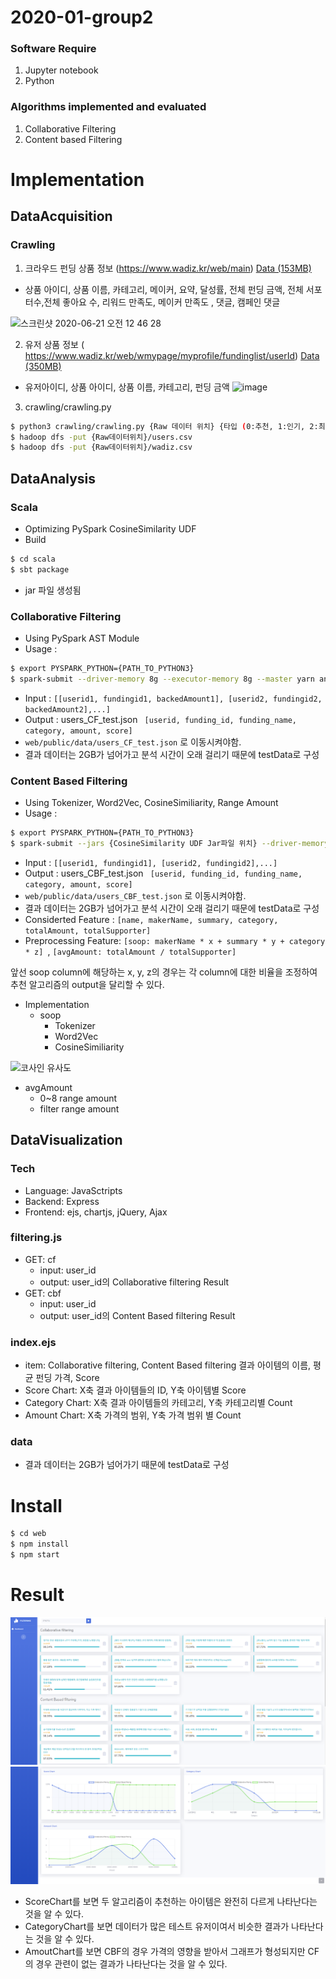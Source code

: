 # 2020-01-group2

### Software Require
  1. Jupyter notebook
  2. Python


### Algorithms implemented and evaluated
  1. Collaborative Filtering
  2. Content based Filtering


# Implementation


## DataAcquisition
 ### Crawling
1. 크라우드 펀딩 상품 정보 (https://www.wadiz.kr/web/main) [Data (153MB)](https://drive.google.com/file/d/1N4Fz2FsgeyE8Bi-EvBhXZ9YunGVoYy5a/view?usp=sharing)
- 상품 아이디, 상품 이름, 카테고리, 메이커, 요약, 달성률, 전체 펀딩 금액, 전체 서포터수,전체 좋아요 수, 리워드 만족도, 메이커 만족도 , 댓글, 캠페인 댓글
<img width="900" alt="스크린샷 2020-06-21 오전 12 46 28" src="https://user-images.githubusercontent.com/30233659/85206019-0923ef80-b35a-11ea-8e2e-d73f83e1a931.png">


2. 유저 상품 정보 ( https://www.wadiz.kr/web/wmypage/myprofile/fundinglist/userId) [Data (350MB)](https://drive.google.com/file/d/1KADxby-hK6zBZOEgYEFbZfIKT4uBcNYx/view?usp=sharing)
- 유저아이디, 상품 아이디, 상품 이름, 카테고리, 펀딩 금액
![image](https://user-images.githubusercontent.com/30233659/85206001-fa3d3d00-b359-11ea-85ae-e657f5393022.png)

3. crawling/crawling.py
```sh
$ python3 crawling/crawling.py {Raw 데이터 위치} {타입 (0:추천, 1:인기, 2:최신)} {시작페이지} {끝페이지}
$ hadoop dfs -put {Raw데이터위치}/users.csv
$ hadoop dfs -put {Raw데이터위치}/wadiz.csv
```

## DataAnalysis

### Scala
- Optimizing PySpark CosineSimilarity UDF
- Build
```sh
$ cd scala
$ sbt package
```
- jar 파일 생성됨

### Collaborative Filtering
- Using PySpark AST Module
- Usage :
```sh
$ export PYSPARK_PYTHON={PATH_TO_PYTHON3}
$ spark-submit --driver-memory 8g --executor-memory 8g --master yarn analysis/spark_CF.py
```
- Input : ```[[userid1, fundingid1, backedAmount1], [userid2, fundingid2, backedAmount2],...]```
- Output : users_CF_test.json 
``` [userid, funding_id, funding_name, category, amount, score]```
- ```web/public/data/users_CF_test.json``` 로 이동시켜야함.
- 결과 데이터는 2GB가 넘어가고 분석 시간이 오래 걸리기 때문에 testData로 구성

### Content Based Filtering
- Using Tokenizer, Word2Vec, CosineSimiliarity, Range Amount
- Usage :
```sh
$ export PYSPARK_PYTHON={PATH_TO_PYTHON3}
$ spark-submit --jars {CosineSimilarity UDF Jar파일 위치} --driver-memory 8g --executor-memory 8g --master yarn analysis/spark_CBF.py
```
- Input : ```[[userid1, fundingid1], [userid2, fundingid2],...]```
- Output : users_CBF_test.json 
``` [userid, funding_id, funding_name, category, amount, score]```
- ```web/public/data/users_CBF_test.json``` 로 이동시켜야함.
- 결과 데이터는 2GB가 넘어가고 분석 시간이 오래 걸리기 때문에 testData로 구성
- Considerted Feature : ```[name, makerName, summary, category, totalAmount, totalSupporter]```
- Preprocessing Feature: ```[soop: makerName * x + summary * y + category * z] ```, ```[avgAmount: totalAmount / totalSupporter]```

앞선 soop column에 해당하는 x, y, z의 경우는 각 column에 대한 비율을 조정하여 추천 알고리즘의 output을 달리할 수 있다. 

- Implementation
  - soop
    - Tokenizer
    - Word2Vec
    - CosineSimiliarity
    
![코사인 유사도](https://user-images.githubusercontent.com/30233659/85210674-f969d280-b37c-11ea-8c8a-baa0cffcb7a4.png)

  - avgAmount
    - 0~8 range amount
    - filter range amount  

## DataVisualization
### Tech
- Language: JavaSctripts
- Backend: Express
- Frontend: ejs, chartjs, jQuery, Ajax

### filtering.js
 - GET: cf
   - input: user_id
   - output: user_id의 Collaborative filtering Result
 - GET: cbf
   - input: user_id
   - output: user_id의 Content Based filtering Result

### index.ejs
 - item: Collaborative filtering, Content Based filtering 결과 아이템의 이름, 평균 펀딩 가격, Score
 - Score Chart: X축 결과 아이템들의 ID, Y축 아이템별 Score
 - Category Chart: X축 결과 아이템들의 카테고리, Y축 카테고리별 Count
 - Amount Chart: X축 가격의 범위, Y축 가격 범위 별 Count

### data
 - 결과 데이터는 2GB가 넘어가기 때문에 testData로 구성

# Install

```sh
$ cd web
$ npm install
$ npm start
```

# Result
![test1-1](./img/test1-1.PNG)
![test1-2](./img/test1-2.PNG)
 - ScoreChart를 보면 두 알고리즘이 추천하는 아이템은 완전히 다르게 나타난다는 것을 알 수 있다.
 - CategoryChart를 보면 데이터가 많은 테스트 유저이여서 비슷한 결과가 나타난다는 것을 알 수 있다.
 - AmoutChart를 보면 CBF의 경우 가격의 영향을 받아서 그래프가 형성되지만 CF의 경우 관련이 없는 결과가 나타난다는 것을 알 수 있다.
